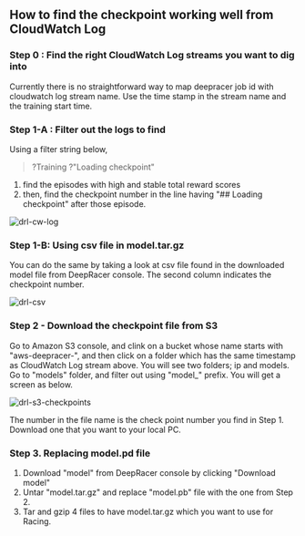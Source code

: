 ## How to find the checkpoint working well from CloudWatch Log

### Step 0 : Find the right CloudWatch Log streams you want to dig into

Currently there is no straightforward way to map deepracer job id with cloudwatch log stream name. Use the time stamp in the stream name and the training start time.

### Step 1-A : Filter out the logs to find 

Using a filter string below,

> ?Training ?"Loading checkpoint"

1. find the episodes with high and stable total reward scores
2. then, find the checkpoint number in the line having "## Loading checkpoint" after those episode.

![drl-cw-log](/Users/muhyun/lab-deepracer/aws-deepracer-tools/images/drl-cw-log.png)

### Step 1-B: Using csv file in model.tar.gz 

You can do the same by taking a look at csv file found in the downloaded model file from DeepRacer console. The second column indicates the checkpoint number.

![drl-csv](/Users/muhyun/lab-deepracer/aws-deepracer-tools/images/drl-csv.png)

### Step 2 - Download the checkpoint file from S3

Go to Amazon S3 console, and clink on a bucket whose name starts with "aws-deepracer-", and then click on a folder which has the same timestamp as CloudWatch Log stream above. You will see two folders; ip and models. Go to "models" folder, and filter out using "model_" prefix. You will get a screen as below.

![drl-s3-checkpoints](/Users/muhyun/lab-deepracer/aws-deepracer-tools/images/drl-s3-checkpoints.png)

The number in the file name is the check point number you find in Step 1. Download one that you want to your local PC.

### Step 3. Replacing model.pd file

1. Download "model" from DeepRacer console by clicking "Download model"
2. Untar "model.tar.gz" and replace "model.pb" file with the one from Step 2. 
3. Tar and gzip 4 files to have model.tar.gz which you want to use for Racing.